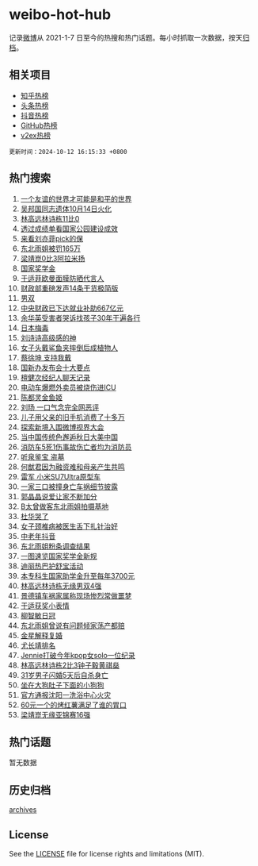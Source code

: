 # weibo-hot-hub

记录[微博](https://www.weibo.com)从 2021-1-7 日至今的热搜和热门话题。每小时抓取一次数据，按天[归档](archives)。

## 相关项目

- [知乎热榜](https://github.com/lonnyzhang423/zhihu-hot-hub)
- [头条热榜](https://github.com/lonnyzhang423/toutiao-hot-hub)
- [抖音热榜](https://github.com/lonnyzhang423/douyin-hot-hub)
- [GitHub热榜](https://github.com/lonnyzhang423/github-hot-hub)
- [v2ex热榜](https://github.com/lonnyzhang423/v2ex-hot-hub)


`更新时间：2024-10-12 16:15:33 +0800`

## 热门搜索

1. [一个友谊的世界才可能是和平的世界](https://m.weibo.cn/search?containerid=100103type%3D1%26t%3D10%26q%3D%23%E4%B8%80%E4%B8%AA%E5%8F%8B%E8%B0%8A%E7%9A%84%E4%B8%96%E7%95%8C%E6%89%8D%E5%8F%AF%E8%83%BD%E6%98%AF%E5%92%8C%E5%B9%B3%E7%9A%84%E4%B8%96%E7%95%8C%23&stream_entry_id=51&isnewpage=1&extparam=seat%3D1%26filter_type%3Drealtimehot%26stream_entry_id%3D51%26c_type%3D51%26q%3D%2523%25E4%25B8%2580%25E4%25B8%25AA%25E5%258F%258B%25E8%25B0%258A%25E7%259A%2584%25E4%25B8%2596%25E7%2595%258C%25E6%2589%258D%25E5%258F%25AF%25E8%2583%25BD%25E6%2598%25AF%25E5%2592%258C%25E5%25B9%25B3%25E7%259A%2584%25E4%25B8%2596%25E7%2595%258C%2523%26dgr%3D0%26cate%3D10103%26pos%3D0%26display_time%3D1728720932%26pre_seqid%3D172872093238903827563121)
1. [吴邦国同志遗体10月14日火化](https://m.weibo.cn/search?containerid=100103type%3D1%26t%3D10%26q%3D%23%E5%90%B4%E9%82%A6%E5%9B%BD%E5%90%8C%E5%BF%97%E9%81%97%E4%BD%9310%E6%9C%8814%E6%97%A5%E7%81%AB%E5%8C%96%23&stream_entry_id=31&isnewpage=1&extparam=seat%3D1%26filter_type%3Drealtimehot%26c_type%3D31%26q%3D%2523%25E5%2590%25B4%25E9%2582%25A6%25E5%259B%25BD%25E5%2590%258C%25E5%25BF%2597%25E9%2581%2597%25E4%25BD%259310%25E6%259C%258814%25E6%2597%25A5%25E7%2581%25AB%25E5%258C%2596%2523%26dgr%3D0%26cate%3D5001%26band_rank%3D1%26realpos%3D1%26stream_entry_id%3D31%26pos%3D0%26flag%3D0%26lcate%3D5001%26display_time%3D1728720932%26pre_seqid%3D172872093238903827563121)
1. [林高远林诗栋11比0](https://m.weibo.cn/search?containerid=100103type%3D1%26t%3D10%26q%3D%23%E6%9E%97%E9%AB%98%E8%BF%9C%E6%9E%97%E8%AF%97%E6%A0%8B11%E6%AF%940%23&stream_entry_id=31&isnewpage=1&extparam=seat%3D1%26filter_type%3Drealtimehot%26c_type%3D31%26q%3D%2523%25E6%259E%2597%25E9%25AB%2598%25E8%25BF%259C%25E6%259E%2597%25E8%25AF%2597%25E6%25A0%258B11%25E6%25AF%25940%2523%26dgr%3D0%26cate%3D5001%26band_rank%3D2%26realpos%3D2%26stream_entry_id%3D31%26pos%3D1%26flag%3D1%26lcate%3D5001%26display_time%3D1728720932%26pre_seqid%3D172872093238903827563121)
1. [透过成绩单看国家公园建设成效](https://m.weibo.cn/search?containerid=100103type%3D1%26t%3D10%26q%3D%23%E9%80%8F%E8%BF%87%E6%88%90%E7%BB%A9%E5%8D%95%E7%9C%8B%E5%9B%BD%E5%AE%B6%E5%85%AC%E5%9B%AD%E5%BB%BA%E8%AE%BE%E6%88%90%E6%95%88%23&stream_entry_id=31&isnewpage=1&extparam=seat%3D1%26filter_type%3Drealtimehot%26c_type%3D31%26q%3D%2523%25E9%2580%258F%25E8%25BF%2587%25E6%2588%2590%25E7%25BB%25A9%25E5%258D%2595%25E7%259C%258B%25E5%259B%25BD%25E5%25AE%25B6%25E5%2585%25AC%25E5%259B%25AD%25E5%25BB%25BA%25E8%25AE%25BE%25E6%2588%2590%25E6%2595%2588%2523%26dgr%3D0%26cate%3D5001%26band_rank%3D3%26realpos%3D3%26stream_entry_id%3D31%26pos%3D2%26flag%3D1%26lcate%3D5001%26display_time%3D1728720932%26pre_seqid%3D172872093238903827563121)
1. [来看刘亦菲pick的保](https://m.weibo.cn/search?containerid=100103type%3D1%26t%3D10%26q%3D%23%E6%9D%A5%E7%9C%8B%E5%88%98%E4%BA%A6%E8%8F%B2pick%E7%9A%84%E4%BF%9D%23&stream_entry_id=31&isnewpage=1&extparam=seat%3D1%26filter_type%3Drealtimehot%26c_type%3D31%26q%3D%2523%25E6%259D%25A5%25E7%259C%258B%25E5%2588%2598%25E4%25BA%25A6%25E8%258F%25B2pick%25E7%259A%2584%25E4%25BF%259D%2523%26dgr%3D0%26cate%3D5001%26adid%3D258744%26band_rank%3D4%26stream_entry_id%3D31%26pos%3D3%26topic_ad%3D1%26is_ad_pos%3D1%26lcate%3D5001%26display_time%3D1728720932%26pre_seqid%3D172872093238903827563121)
1. [东北雨姐被罚165万](https://m.weibo.cn/search?containerid=100103type%3D1%26t%3D10%26q%3D%23%E4%B8%9C%E5%8C%97%E9%9B%A8%E5%A7%90%E8%A2%AB%E7%BD%9A165%E4%B8%87%23&stream_entry_id=31&isnewpage=1&extparam=seat%3D1%26filter_type%3Drealtimehot%26c_type%3D31%26q%3D%2523%25E4%25B8%259C%25E5%258C%2597%25E9%259B%25A8%25E5%25A7%2590%25E8%25A2%25AB%25E7%25BD%259A165%25E4%25B8%2587%2523%26dgr%3D0%26cate%3D5001%26band_rank%3D4%26realpos%3D4%26stream_entry_id%3D31%26pos%3D4%26flag%3D0%26lcate%3D5001%26display_time%3D1728720932%26pre_seqid%3D172872093238903827563121)
1. [梁靖崑0比3阿拉米扬](https://m.weibo.cn/search?containerid=100103type%3D1%26t%3D10%26q%3D%23%E6%A2%81%E9%9D%96%E5%B4%910%E6%AF%943%E9%98%BF%E6%8B%89%E7%B1%B3%E6%89%AC%23&stream_entry_id=31&isnewpage=1&extparam=seat%3D1%26filter_type%3Drealtimehot%26c_type%3D31%26q%3D%2523%25E6%25A2%2581%25E9%259D%2596%25E5%25B4%25910%25E6%25AF%25943%25E9%2598%25BF%25E6%258B%2589%25E7%25B1%25B3%25E6%2589%25AC%2523%26dgr%3D0%26cate%3D5001%26band_rank%3D5%26realpos%3D5%26stream_entry_id%3D31%26pos%3D5%26flag%3D1%26lcate%3D5001%26display_time%3D1728720932%26pre_seqid%3D172872093238903827563121)
1. [国家奖学金](https://m.weibo.cn/search?containerid=100103type%3D1%26t%3D10%26q%3D%E5%9B%BD%E5%AE%B6%E5%A5%96%E5%AD%A6%E9%87%91&stream_entry_id=31&isnewpage=1&extparam=seat%3D1%26filter_type%3Drealtimehot%26c_type%3D31%26q%3D%25E5%259B%25BD%25E5%25AE%25B6%25E5%25A5%2596%25E5%25AD%25A6%25E9%2587%2591%26dgr%3D0%26cate%3D5001%26band_rank%3D6%26realpos%3D6%26stream_entry_id%3D31%26pos%3D6%26flag%3D0%26lcate%3D5001%26display_time%3D1728720932%26pre_seqid%3D172872093238903827563121)
1. [于适菲欧曼面膜防晒代言人](https://m.weibo.cn/search?containerid=100103type%3D1%26t%3D10%26q%3D%23%E4%BA%8E%E9%80%82%E8%8F%B2%E6%AC%A7%E6%9B%BC%E9%9D%A2%E8%86%9C%E9%98%B2%E6%99%92%E4%BB%A3%E8%A8%80%E4%BA%BA%23&stream_entry_id=31&isnewpage=1&extparam=seat%3D1%26filter_type%3Drealtimehot%26c_type%3D31%26q%3D%2523%25E4%25BA%258E%25E9%2580%2582%25E8%258F%25B2%25E6%25AC%25A7%25E6%259B%25BC%25E9%259D%25A2%25E8%2586%259C%25E9%2598%25B2%25E6%2599%2592%25E4%25BB%25A3%25E8%25A8%2580%25E4%25BA%25BA%2523%26dgr%3D0%26cate%3D5001%26adid%3D258669%26band_rank%3D7%26stream_entry_id%3D31%26pos%3D7%26topic_ad%3D1%26is_ad_pos%3D1%26lcate%3D5001%26display_time%3D1728720932%26pre_seqid%3D172872093238903827563121)
1. [财政部重磅发声14条干货极简版](https://m.weibo.cn/search?containerid=100103type%3D1%26t%3D10%26q%3D%23%E8%B4%A2%E6%94%BF%E9%83%A8%E9%87%8D%E7%A3%85%E5%8F%91%E5%A3%B014%E6%9D%A1%E5%B9%B2%E8%B4%A7%E6%9E%81%E7%AE%80%E7%89%88%23&stream_entry_id=31&isnewpage=1&extparam=seat%3D1%26filter_type%3Drealtimehot%26c_type%3D31%26q%3D%2523%25E8%25B4%25A2%25E6%2594%25BF%25E9%2583%25A8%25E9%2587%258D%25E7%25A3%2585%25E5%258F%2591%25E5%25A3%25B014%25E6%259D%25A1%25E5%25B9%25B2%25E8%25B4%25A7%25E6%259E%2581%25E7%25AE%2580%25E7%2589%2588%2523%26dgr%3D0%26cate%3D5001%26band_rank%3D7%26realpos%3D7%26stream_entry_id%3D31%26pos%3D8%26flag%3D1%26lcate%3D5001%26display_time%3D1728720932%26pre_seqid%3D172872093238903827563121)
1. [男双](https://m.weibo.cn/search?containerid=100103type%3D1%26t%3D10%26q%3D%E7%94%B7%E5%8F%8C&stream_entry_id=31&isnewpage=1&extparam=seat%3D1%26filter_type%3Drealtimehot%26c_type%3D31%26q%3D%25E7%2594%25B7%25E5%258F%258C%26dgr%3D0%26cate%3D5001%26band_rank%3D8%26realpos%3D8%26stream_entry_id%3D31%26pos%3D9%26flag%3D1%26lcate%3D5001%26display_time%3D1728720932%26pre_seqid%3D172872093238903827563121)
1. [中央财政已下达就业补助667亿元](https://m.weibo.cn/search?containerid=100103type%3D1%26t%3D10%26q%3D%23%E4%B8%AD%E5%A4%AE%E8%B4%A2%E6%94%BF%E5%B7%B2%E4%B8%8B%E8%BE%BE%E5%B0%B1%E4%B8%9A%E8%A1%A5%E5%8A%A9667%E4%BA%BF%E5%85%83%23&stream_entry_id=31&isnewpage=1&extparam=seat%3D1%26filter_type%3Drealtimehot%26c_type%3D31%26q%3D%2523%25E4%25B8%25AD%25E5%25A4%25AE%25E8%25B4%25A2%25E6%2594%25BF%25E5%25B7%25B2%25E4%25B8%258B%25E8%25BE%25BE%25E5%25B0%25B1%25E4%25B8%259A%25E8%25A1%25A5%25E5%258A%25A9667%25E4%25BA%25BF%25E5%2585%2583%2523%26dgr%3D0%26cate%3D5001%26band_rank%3D9%26realpos%3D9%26stream_entry_id%3D31%26pos%3D10%26flag%3D0%26lcate%3D5001%26display_time%3D1728720932%26pre_seqid%3D172872093238903827563121)
1. [余华英受害者哭诉找孩子30年干遍各行](https://m.weibo.cn/search?containerid=100103type%3D1%26t%3D10%26q%3D%23%E4%BD%99%E5%8D%8E%E8%8B%B1%E5%8F%97%E5%AE%B3%E8%80%85%E5%93%AD%E8%AF%89%E6%89%BE%E5%AD%A9%E5%AD%9030%E5%B9%B4%E5%B9%B2%E9%81%8D%E5%90%84%E8%A1%8C%23&stream_entry_id=31&isnewpage=1&extparam=seat%3D1%26filter_type%3Drealtimehot%26c_type%3D31%26q%3D%2523%25E4%25BD%2599%25E5%258D%258E%25E8%258B%25B1%25E5%258F%2597%25E5%25AE%25B3%25E8%2580%2585%25E5%2593%25AD%25E8%25AF%2589%25E6%2589%25BE%25E5%25AD%25A9%25E5%25AD%259030%25E5%25B9%25B4%25E5%25B9%25B2%25E9%2581%258D%25E5%2590%2584%25E8%25A1%258C%2523%26dgr%3D0%26cate%3D5001%26band_rank%3D10%26realpos%3D10%26stream_entry_id%3D31%26pos%3D11%26flag%3D1%26lcate%3D5001%26display_time%3D1728720932%26pre_seqid%3D172872093238903827563121)
1. [日本梅毒](https://m.weibo.cn/search?containerid=100103type%3D1%26t%3D10%26q%3D%E6%97%A5%E6%9C%AC%E6%A2%85%E6%AF%92&stream_entry_id=31&isnewpage=1&extparam=seat%3D1%26filter_type%3Drealtimehot%26c_type%3D31%26q%3D%25E6%2597%25A5%25E6%259C%25AC%25E6%25A2%2585%25E6%25AF%2592%26dgr%3D0%26cate%3D5001%26band_rank%3D11%26realpos%3D11%26stream_entry_id%3D31%26pos%3D12%26flag%3D2%26lcate%3D5001%26display_time%3D1728720932%26pre_seqid%3D172872093238903827563121)
1. [刘诗诗高级感的神](https://m.weibo.cn/search?containerid=100103type%3D1%26t%3D10%26q%3D%23%E5%88%98%E8%AF%97%E8%AF%97%E9%AB%98%E7%BA%A7%E6%84%9F%E7%9A%84%E7%A5%9E%23&stream_entry_id=31&isnewpage=1&extparam=seat%3D1%26filter_type%3Drealtimehot%26c_type%3D31%26q%3D%2523%25E5%2588%2598%25E8%25AF%2597%25E8%25AF%2597%25E9%25AB%2598%25E7%25BA%25A7%25E6%2584%259F%25E7%259A%2584%25E7%25A5%259E%2523%26dgr%3D0%26cate%3D5001%26adid%3D258626%26band_rank%3D12%26realpos%3D12%26stream_entry_id%3D31%26pos%3D13%26flag%3D0%26lcate%3D5001%26display_time%3D1728720932%26pre_seqid%3D172872093238903827563121)
1. [女子头戴鲨鱼夹摔倒后成植物人](https://m.weibo.cn/search?containerid=100103type%3D1%26t%3D10%26q%3D%23%E5%A5%B3%E5%AD%90%E5%A4%B4%E6%88%B4%E9%B2%A8%E9%B1%BC%E5%A4%B9%E6%91%94%E5%80%92%E5%90%8E%E6%88%90%E6%A4%8D%E7%89%A9%E4%BA%BA%23&stream_entry_id=31&isnewpage=1&extparam=seat%3D1%26filter_type%3Drealtimehot%26c_type%3D31%26q%3D%2523%25E5%25A5%25B3%25E5%25AD%2590%25E5%25A4%25B4%25E6%2588%25B4%25E9%25B2%25A8%25E9%25B1%25BC%25E5%25A4%25B9%25E6%2591%2594%25E5%2580%2592%25E5%2590%258E%25E6%2588%2590%25E6%25A4%258D%25E7%2589%25A9%25E4%25BA%25BA%2523%26dgr%3D0%26cate%3D5001%26band_rank%3D13%26realpos%3D13%26stream_entry_id%3D31%26pos%3D14%26flag%3D2%26lcate%3D5001%26display_time%3D1728720932%26pre_seqid%3D172872093238903827563121)
1. [蔡徐坤 支持我戴](https://m.weibo.cn/search?containerid=100103type%3D1%26t%3D10%26q%3D%E8%94%A1%E5%BE%90%E5%9D%A4+%E6%94%AF%E6%8C%81%E6%88%91%E6%88%B4&stream_entry_id=31&isnewpage=1&extparam=seat%3D1%26filter_type%3Drealtimehot%26c_type%3D31%26q%3D%25E8%2594%25A1%25E5%25BE%2590%25E5%259D%25A4%2520%25E6%2594%25AF%25E6%258C%2581%25E6%2588%2591%25E6%2588%25B4%26dgr%3D0%26cate%3D5001%26band_rank%3D14%26realpos%3D14%26stream_entry_id%3D31%26pos%3D15%26flag%3D2%26lcate%3D5001%26display_time%3D1728720932%26pre_seqid%3D172872093238903827563121)
1. [国新办发布会十大要点](https://m.weibo.cn/search?containerid=100103type%3D1%26t%3D10%26q%3D%23%E5%9B%BD%E6%96%B0%E5%8A%9E%E5%8F%91%E5%B8%83%E4%BC%9A%E5%8D%81%E5%A4%A7%E8%A6%81%E7%82%B9%23&stream_entry_id=31&isnewpage=1&extparam=seat%3D1%26filter_type%3Drealtimehot%26c_type%3D31%26q%3D%2523%25E5%259B%25BD%25E6%2596%25B0%25E5%258A%259E%25E5%258F%2591%25E5%25B8%2583%25E4%25BC%259A%25E5%258D%2581%25E5%25A4%25A7%25E8%25A6%2581%25E7%2582%25B9%2523%26dgr%3D0%26cate%3D5001%26band_rank%3D15%26realpos%3D15%26stream_entry_id%3D31%26pos%3D16%26flag%3D1%26lcate%3D5001%26display_time%3D1728720932%26pre_seqid%3D172872093238903827563121)
1. [檀健次经纪人聊天记录](https://m.weibo.cn/search?containerid=100103type%3D1%26t%3D10%26q%3D%23%E6%AA%80%E5%81%A5%E6%AC%A1%E7%BB%8F%E7%BA%AA%E4%BA%BA%E8%81%8A%E5%A4%A9%E8%AE%B0%E5%BD%95%23&stream_entry_id=31&isnewpage=1&extparam=seat%3D1%26filter_type%3Drealtimehot%26c_type%3D31%26q%3D%2523%25E6%25AA%2580%25E5%2581%25A5%25E6%25AC%25A1%25E7%25BB%258F%25E7%25BA%25AA%25E4%25BA%25BA%25E8%2581%258A%25E5%25A4%25A9%25E8%25AE%25B0%25E5%25BD%2595%2523%26dgr%3D0%26cate%3D5001%26band_rank%3D16%26realpos%3D16%26stream_entry_id%3D31%26pos%3D17%26flag%3D2%26lcate%3D5001%26display_time%3D1728720932%26pre_seqid%3D172872093238903827563121)
1. [电动车爆燃外卖员被烧伤进ICU](https://m.weibo.cn/search?containerid=100103type%3D1%26t%3D10%26q%3D%23%E7%94%B5%E5%8A%A8%E8%BD%A6%E7%88%86%E7%87%83%E5%A4%96%E5%8D%96%E5%91%98%E8%A2%AB%E7%83%A7%E4%BC%A4%E8%BF%9BICU%23&stream_entry_id=31&isnewpage=1&extparam=seat%3D1%26filter_type%3Drealtimehot%26c_type%3D31%26q%3D%2523%25E7%2594%25B5%25E5%258A%25A8%25E8%25BD%25A6%25E7%2588%2586%25E7%2587%2583%25E5%25A4%2596%25E5%258D%2596%25E5%2591%2598%25E8%25A2%25AB%25E7%2583%25A7%25E4%25BC%25A4%25E8%25BF%259BICU%2523%26dgr%3D0%26cate%3D5001%26band_rank%3D17%26realpos%3D17%26stream_entry_id%3D31%26pos%3D18%26flag%3D1%26lcate%3D5001%26display_time%3D1728720932%26pre_seqid%3D172872093238903827563121)
1. [陈都灵金鱼姬](https://m.weibo.cn/search?containerid=100103type%3D1%26t%3D10%26q%3D%E9%99%88%E9%83%BD%E7%81%B5%E9%87%91%E9%B1%BC%E5%A7%AC&stream_entry_id=31&isnewpage=1&extparam=seat%3D1%26filter_type%3Drealtimehot%26c_type%3D31%26q%3D%25E9%2599%2588%25E9%2583%25BD%25E7%2581%25B5%25E9%2587%2591%25E9%25B1%25BC%25E5%25A7%25AC%26dgr%3D0%26cate%3D5001%26band_rank%3D18%26realpos%3D18%26stream_entry_id%3D31%26pos%3D19%26flag%3D1%26lcate%3D5001%26display_time%3D1728720932%26pre_seqid%3D172872093238903827563121)
1. [刘旸 一口气念完全网恶评](https://m.weibo.cn/search?containerid=100103type%3D1%26t%3D10%26q%3D%E5%88%98%E6%97%B8+%E4%B8%80%E5%8F%A3%E6%B0%94%E5%BF%B5%E5%AE%8C%E5%85%A8%E7%BD%91%E6%81%B6%E8%AF%84&stream_entry_id=31&isnewpage=1&extparam=seat%3D1%26filter_type%3Drealtimehot%26c_type%3D31%26q%3D%25E5%2588%2598%25E6%2597%25B8%2520%25E4%25B8%2580%25E5%258F%25A3%25E6%25B0%2594%25E5%25BF%25B5%25E5%25AE%258C%25E5%2585%25A8%25E7%25BD%2591%25E6%2581%25B6%25E8%25AF%2584%26dgr%3D0%26cate%3D5001%26band_rank%3D19%26realpos%3D19%26stream_entry_id%3D31%26pos%3D20%26flag%3D1%26lcate%3D5001%26display_time%3D1728720932%26pre_seqid%3D172872093238903827563121)
1. [儿子用父亲的旧手机消费了十多万](https://m.weibo.cn/search?containerid=100103type%3D1%26t%3D10%26q%3D%23%E5%84%BF%E5%AD%90%E7%94%A8%E7%88%B6%E4%BA%B2%E7%9A%84%E6%97%A7%E6%89%8B%E6%9C%BA%E6%B6%88%E8%B4%B9%E4%BA%86%E5%8D%81%E5%A4%9A%E4%B8%87%23&stream_entry_id=31&isnewpage=1&extparam=seat%3D1%26filter_type%3Drealtimehot%26c_type%3D31%26q%3D%2523%25E5%2584%25BF%25E5%25AD%2590%25E7%2594%25A8%25E7%2588%25B6%25E4%25BA%25B2%25E7%259A%2584%25E6%2597%25A7%25E6%2589%258B%25E6%259C%25BA%25E6%25B6%2588%25E8%25B4%25B9%25E4%25BA%2586%25E5%258D%2581%25E5%25A4%259A%25E4%25B8%2587%2523%26dgr%3D0%26cate%3D5001%26band_rank%3D20%26realpos%3D20%26stream_entry_id%3D31%26pos%3D21%26flag%3D1%26lcate%3D5001%26display_time%3D1728720932%26pre_seqid%3D172872093238903827563121)
1. [探索新境入围微博视界大会](https://m.weibo.cn/search?containerid=100103type%3D1%26t%3D10%26q%3D%23%E6%8E%A2%E7%B4%A2%E6%96%B0%E5%A2%83%E5%85%A5%E5%9B%B4%E5%BE%AE%E5%8D%9A%E8%A7%86%E7%95%8C%E5%A4%A7%E4%BC%9A%23&stream_entry_id=31&isnewpage=1&extparam=seat%3D1%26filter_type%3Drealtimehot%26c_type%3D31%26q%3D%2523%25E6%258E%25A2%25E7%25B4%25A2%25E6%2596%25B0%25E5%25A2%2583%25E5%2585%25A5%25E5%259B%25B4%25E5%25BE%25AE%25E5%258D%259A%25E8%25A7%2586%25E7%2595%258C%25E5%25A4%25A7%25E4%25BC%259A%2523%26dgr%3D0%26cate%3D5001%26adid%3D258790%26band_rank%3D21%26realpos%3D21%26stream_entry_id%3D31%26pos%3D22%26flag%3D0%26lcate%3D5001%26display_time%3D1728720932%26pre_seqid%3D172872093238903827563121)
1. [当中国传统色邂逅秋日大美中国](https://m.weibo.cn/search?containerid=100103type%3D1%26t%3D10%26q%3D%23%E5%BD%93%E4%B8%AD%E5%9B%BD%E4%BC%A0%E7%BB%9F%E8%89%B2%E9%82%82%E9%80%85%E7%A7%8B%E6%97%A5%E5%A4%A7%E7%BE%8E%E4%B8%AD%E5%9B%BD%23&stream_entry_id=31&isnewpage=1&extparam=seat%3D1%26filter_type%3Drealtimehot%26c_type%3D31%26q%3D%2523%25E5%25BD%2593%25E4%25B8%25AD%25E5%259B%25BD%25E4%25BC%25A0%25E7%25BB%259F%25E8%2589%25B2%25E9%2582%2582%25E9%2580%2585%25E7%25A7%258B%25E6%2597%25A5%25E5%25A4%25A7%25E7%25BE%258E%25E4%25B8%25AD%25E5%259B%25BD%2523%26dgr%3D0%26cate%3D5001%26band_rank%3D22%26realpos%3D22%26stream_entry_id%3D31%26pos%3D23%26flag%3D1%26lcate%3D5001%26display_time%3D1728720932%26pre_seqid%3D172872093238903827563121)
1. [消防车5死1伤事故伤亡者均为消防员](https://m.weibo.cn/search?containerid=100103type%3D1%26t%3D10%26q%3D%23%E6%B6%88%E9%98%B2%E8%BD%A65%E6%AD%BB1%E4%BC%A4%E4%BA%8B%E6%95%85%E4%BC%A4%E4%BA%A1%E8%80%85%E5%9D%87%E4%B8%BA%E6%B6%88%E9%98%B2%E5%91%98%23&stream_entry_id=31&isnewpage=1&extparam=seat%3D1%26filter_type%3Drealtimehot%26c_type%3D31%26q%3D%2523%25E6%25B6%2588%25E9%2598%25B2%25E8%25BD%25A65%25E6%25AD%25BB1%25E4%25BC%25A4%25E4%25BA%258B%25E6%2595%2585%25E4%25BC%25A4%25E4%25BA%25A1%25E8%2580%2585%25E5%259D%2587%25E4%25B8%25BA%25E6%25B6%2588%25E9%2598%25B2%25E5%2591%2598%2523%26dgr%3D0%26cate%3D5001%26band_rank%3D23%26realpos%3D23%26stream_entry_id%3D31%26pos%3D24%26flag%3D0%26lcate%3D5001%26display_time%3D1728720932%26pre_seqid%3D172872093238903827563121)
1. [听泉鉴宝 盗墓](https://m.weibo.cn/search?containerid=100103type%3D1%26t%3D10%26q%3D%E5%90%AC%E6%B3%89%E9%89%B4%E5%AE%9D+%E7%9B%97%E5%A2%93&stream_entry_id=31&isnewpage=1&extparam=seat%3D1%26filter_type%3Drealtimehot%26c_type%3D31%26q%3D%25E5%2590%25AC%25E6%25B3%2589%25E9%2589%25B4%25E5%25AE%259D%2520%25E7%259B%2597%25E5%25A2%2593%26dgr%3D0%26cate%3D5001%26band_rank%3D24%26realpos%3D24%26stream_entry_id%3D31%26pos%3D25%26flag%3D2%26lcate%3D5001%26display_time%3D1728720932%26pre_seqid%3D172872093238903827563121)
1. [何猷君因为融资难和母亲产生共鸣](https://m.weibo.cn/search?containerid=100103type%3D1%26t%3D10%26q%3D%23%E4%BD%95%E7%8C%B7%E5%90%9B%E5%9B%A0%E4%B8%BA%E8%9E%8D%E8%B5%84%E9%9A%BE%E5%92%8C%E6%AF%8D%E4%BA%B2%E4%BA%A7%E7%94%9F%E5%85%B1%E9%B8%A3%23&stream_entry_id=31&isnewpage=1&extparam=seat%3D1%26filter_type%3Drealtimehot%26c_type%3D31%26q%3D%2523%25E4%25BD%2595%25E7%258C%25B7%25E5%2590%259B%25E5%259B%25A0%25E4%25B8%25BA%25E8%259E%258D%25E8%25B5%2584%25E9%259A%25BE%25E5%2592%258C%25E6%25AF%258D%25E4%25BA%25B2%25E4%25BA%25A7%25E7%2594%259F%25E5%2585%25B1%25E9%25B8%25A3%2523%26dgr%3D0%26cate%3D5001%26band_rank%3D25%26realpos%3D25%26stream_entry_id%3D31%26pos%3D26%26flag%3D2%26lcate%3D5001%26display_time%3D1728720932%26pre_seqid%3D172872093238903827563121)
1. [雷军 小米SU7Ultra原型车](https://m.weibo.cn/search?containerid=100103type%3D1%26t%3D10%26q%3D%E9%9B%B7%E5%86%9B+%E5%B0%8F%E7%B1%B3SU7Ultra%E5%8E%9F%E5%9E%8B%E8%BD%A6&stream_entry_id=31&isnewpage=1&extparam=seat%3D1%26filter_type%3Drealtimehot%26c_type%3D31%26q%3D%25E9%259B%25B7%25E5%2586%259B%2520%25E5%25B0%258F%25E7%25B1%25B3SU7Ultra%25E5%258E%259F%25E5%259E%258B%25E8%25BD%25A6%26dgr%3D0%26cate%3D5001%26band_rank%3D26%26realpos%3D26%26stream_entry_id%3D31%26pos%3D27%26flag%3D1%26lcate%3D5001%26display_time%3D1728720932%26pre_seqid%3D172872093238903827563121)
1. [一家三口被撞身亡车祸细节披露](https://m.weibo.cn/search?containerid=100103type%3D1%26t%3D10%26q%3D%23%E4%B8%80%E5%AE%B6%E4%B8%89%E5%8F%A3%E8%A2%AB%E6%92%9E%E8%BA%AB%E4%BA%A1%E8%BD%A6%E7%A5%B8%E7%BB%86%E8%8A%82%E6%8A%AB%E9%9C%B2%23&stream_entry_id=31&isnewpage=1&extparam=seat%3D1%26filter_type%3Drealtimehot%26c_type%3D31%26q%3D%2523%25E4%25B8%2580%25E5%25AE%25B6%25E4%25B8%2589%25E5%258F%25A3%25E8%25A2%25AB%25E6%2592%259E%25E8%25BA%25AB%25E4%25BA%25A1%25E8%25BD%25A6%25E7%25A5%25B8%25E7%25BB%2586%25E8%258A%2582%25E6%258A%25AB%25E9%259C%25B2%2523%26dgr%3D0%26cate%3D5001%26band_rank%3D27%26realpos%3D27%26stream_entry_id%3D31%26pos%3D28%26flag%3D0%26lcate%3D5001%26display_time%3D1728720932%26pre_seqid%3D172872093238903827563121)
1. [郭晶晶说爱让家不断加分](https://m.weibo.cn/search?containerid=100103type%3D1%26t%3D10%26q%3D%23%E9%83%AD%E6%99%B6%E6%99%B6%E8%AF%B4%E7%88%B1%E8%AE%A9%E5%AE%B6%E4%B8%8D%E6%96%AD%E5%8A%A0%E5%88%86%23&stream_entry_id=31&isnewpage=1&extparam=seat%3D1%26filter_type%3Drealtimehot%26c_type%3D31%26q%3D%2523%25E9%2583%25AD%25E6%2599%25B6%25E6%2599%25B6%25E8%25AF%25B4%25E7%2588%25B1%25E8%25AE%25A9%25E5%25AE%25B6%25E4%25B8%258D%25E6%2596%25AD%25E5%258A%25A0%25E5%2588%2586%2523%26dgr%3D0%26cate%3D5001%26band_rank%3D28%26realpos%3D28%26stream_entry_id%3D31%26pos%3D29%26flag%3D0%26lcate%3D5001%26display_time%3D1728720932%26pre_seqid%3D172872093238903827563121)
1. [B太曾做客东北雨姐拍摄基地](https://m.weibo.cn/search?containerid=100103type%3D1%26t%3D10%26q%3D%23B%E5%A4%AA%E6%9B%BE%E5%81%9A%E5%AE%A2%E4%B8%9C%E5%8C%97%E9%9B%A8%E5%A7%90%E6%8B%8D%E6%91%84%E5%9F%BA%E5%9C%B0%23&stream_entry_id=31&isnewpage=1&extparam=seat%3D1%26filter_type%3Drealtimehot%26c_type%3D31%26q%3D%2523B%25E5%25A4%25AA%25E6%259B%25BE%25E5%2581%259A%25E5%25AE%25A2%25E4%25B8%259C%25E5%258C%2597%25E9%259B%25A8%25E5%25A7%2590%25E6%258B%258D%25E6%2591%2584%25E5%259F%25BA%25E5%259C%25B0%2523%26dgr%3D0%26cate%3D5001%26band_rank%3D29%26realpos%3D29%26stream_entry_id%3D31%26pos%3D30%26flag%3D0%26lcate%3D5001%26display_time%3D1728720932%26pre_seqid%3D172872093238903827563121)
1. [杜华哭了](https://m.weibo.cn/search?containerid=100103type%3D1%26t%3D10%26q%3D%E6%9D%9C%E5%8D%8E%E5%93%AD%E4%BA%86&stream_entry_id=31&isnewpage=1&extparam=seat%3D1%26filter_type%3Drealtimehot%26c_type%3D31%26q%3D%25E6%259D%259C%25E5%258D%258E%25E5%2593%25AD%25E4%25BA%2586%26dgr%3D0%26cate%3D5001%26band_rank%3D30%26realpos%3D30%26stream_entry_id%3D31%26pos%3D31%26flag%3D0%26lcate%3D5001%26display_time%3D1728720932%26pre_seqid%3D172872093238903827563121)
1. [女子颈椎病被医生舌下扎针治好](https://m.weibo.cn/search?containerid=100103type%3D1%26t%3D10%26q%3D%23%E5%A5%B3%E5%AD%90%E9%A2%88%E6%A4%8E%E7%97%85%E8%A2%AB%E5%8C%BB%E7%94%9F%E8%88%8C%E4%B8%8B%E6%89%8E%E9%92%88%E6%B2%BB%E5%A5%BD%23&stream_entry_id=31&isnewpage=1&extparam=seat%3D1%26filter_type%3Drealtimehot%26c_type%3D31%26q%3D%2523%25E5%25A5%25B3%25E5%25AD%2590%25E9%25A2%2588%25E6%25A4%258E%25E7%2597%2585%25E8%25A2%25AB%25E5%258C%25BB%25E7%2594%259F%25E8%2588%258C%25E4%25B8%258B%25E6%2589%258E%25E9%2592%2588%25E6%25B2%25BB%25E5%25A5%25BD%2523%26dgr%3D0%26cate%3D5001%26band_rank%3D31%26realpos%3D31%26stream_entry_id%3D31%26pos%3D32%26flag%3D1%26lcate%3D5001%26display_time%3D1728720932%26pre_seqid%3D172872093238903827563121)
1. [中老年抖音](https://m.weibo.cn/search?containerid=100103type%3D1%26t%3D10%26q%3D%E4%B8%AD%E8%80%81%E5%B9%B4%E6%8A%96%E9%9F%B3&stream_entry_id=31&isnewpage=1&extparam=seat%3D1%26filter_type%3Drealtimehot%26c_type%3D31%26q%3D%25E4%25B8%25AD%25E8%2580%2581%25E5%25B9%25B4%25E6%258A%2596%25E9%259F%25B3%26dgr%3D0%26cate%3D5001%26band_rank%3D32%26realpos%3D32%26stream_entry_id%3D31%26pos%3D33%26flag%3D0%26lcate%3D5001%26display_time%3D1728720932%26pre_seqid%3D172872093238903827563121)
1. [东北雨姐粉条调查结果](https://m.weibo.cn/search?containerid=100103type%3D1%26t%3D10%26q%3D%23%E4%B8%9C%E5%8C%97%E9%9B%A8%E5%A7%90%E7%B2%89%E6%9D%A1%E8%B0%83%E6%9F%A5%E7%BB%93%E6%9E%9C%23&stream_entry_id=31&isnewpage=1&extparam=seat%3D1%26filter_type%3Drealtimehot%26c_type%3D31%26q%3D%2523%25E4%25B8%259C%25E5%258C%2597%25E9%259B%25A8%25E5%25A7%2590%25E7%25B2%2589%25E6%259D%25A1%25E8%25B0%2583%25E6%259F%25A5%25E7%25BB%2593%25E6%259E%259C%2523%26dgr%3D0%26cate%3D5001%26band_rank%3D33%26realpos%3D33%26stream_entry_id%3D31%26pos%3D34%26flag%3D1%26lcate%3D5001%26display_time%3D1728720932%26pre_seqid%3D172872093238903827563121)
1. [一图速览国家奖学金新规](https://m.weibo.cn/search?containerid=100103type%3D1%26t%3D10%26q%3D%23%E4%B8%80%E5%9B%BE%E9%80%9F%E8%A7%88%E5%9B%BD%E5%AE%B6%E5%A5%96%E5%AD%A6%E9%87%91%E6%96%B0%E8%A7%84%23&stream_entry_id=31&isnewpage=1&extparam=seat%3D1%26filter_type%3Drealtimehot%26c_type%3D31%26q%3D%2523%25E4%25B8%2580%25E5%259B%25BE%25E9%2580%259F%25E8%25A7%2588%25E5%259B%25BD%25E5%25AE%25B6%25E5%25A5%2596%25E5%25AD%25A6%25E9%2587%2591%25E6%2596%25B0%25E8%25A7%2584%2523%26dgr%3D0%26cate%3D5001%26band_rank%3D34%26realpos%3D34%26stream_entry_id%3D31%26pos%3D35%26flag%3D32768%26lcate%3D5001%26display_time%3D1728720932%26pre_seqid%3D172872093238903827563121)
1. [迪丽热巴护舒宝活动](https://m.weibo.cn/search?containerid=100103type%3D1%26t%3D10%26q%3D%E8%BF%AA%E4%B8%BD%E7%83%AD%E5%B7%B4%E6%8A%A4%E8%88%92%E5%AE%9D%E6%B4%BB%E5%8A%A8&stream_entry_id=31&isnewpage=1&extparam=seat%3D1%26filter_type%3Drealtimehot%26c_type%3D31%26q%3D%25E8%25BF%25AA%25E4%25B8%25BD%25E7%2583%25AD%25E5%25B7%25B4%25E6%258A%25A4%25E8%2588%2592%25E5%25AE%259D%25E6%25B4%25BB%25E5%258A%25A8%26dgr%3D0%26cate%3D5001%26band_rank%3D35%26realpos%3D35%26stream_entry_id%3D31%26pos%3D36%26flag%3D1%26lcate%3D5001%26display_time%3D1728720932%26pre_seqid%3D172872093238903827563121)
1. [本专科生国家助学金升至每年3700元](https://m.weibo.cn/search?containerid=100103type%3D1%26t%3D10%26q%3D%23%E6%9C%AC%E4%B8%93%E7%A7%91%E7%94%9F%E5%9B%BD%E5%AE%B6%E5%8A%A9%E5%AD%A6%E9%87%91%E5%8D%87%E8%87%B3%E6%AF%8F%E5%B9%B43700%E5%85%83%23&stream_entry_id=31&isnewpage=1&extparam=seat%3D1%26filter_type%3Drealtimehot%26c_type%3D31%26q%3D%2523%25E6%259C%25AC%25E4%25B8%2593%25E7%25A7%2591%25E7%2594%259F%25E5%259B%25BD%25E5%25AE%25B6%25E5%258A%25A9%25E5%25AD%25A6%25E9%2587%2591%25E5%258D%2587%25E8%2587%25B3%25E6%25AF%258F%25E5%25B9%25B43700%25E5%2585%2583%2523%26dgr%3D0%26cate%3D5001%26band_rank%3D36%26realpos%3D36%26stream_entry_id%3D31%26pos%3D37%26flag%3D0%26lcate%3D5001%26display_time%3D1728720932%26pre_seqid%3D172872093238903827563121)
1. [林高远林诗栋无缘男双4强](https://m.weibo.cn/search?containerid=100103type%3D1%26t%3D10%26q%3D%23%E6%9E%97%E9%AB%98%E8%BF%9C%E6%9E%97%E8%AF%97%E6%A0%8B%E6%97%A0%E7%BC%98%E7%94%B7%E5%8F%8C4%E5%BC%BA%23&stream_entry_id=31&isnewpage=1&extparam=seat%3D1%26filter_type%3Drealtimehot%26c_type%3D31%26q%3D%2523%25E6%259E%2597%25E9%25AB%2598%25E8%25BF%259C%25E6%259E%2597%25E8%25AF%2597%25E6%25A0%258B%25E6%2597%25A0%25E7%25BC%2598%25E7%2594%25B7%25E5%258F%258C4%25E5%25BC%25BA%2523%26dgr%3D0%26cate%3D5001%26band_rank%3D37%26realpos%3D37%26stream_entry_id%3D31%26pos%3D38%26flag%3D1%26lcate%3D5001%26display_time%3D1728720932%26pre_seqid%3D172872093238903827563121)
1. [景德镇车祸家属称现场惨烈常做噩梦](https://m.weibo.cn/search?containerid=100103type%3D1%26t%3D10%26q%3D%23%E6%99%AF%E5%BE%B7%E9%95%87%E8%BD%A6%E7%A5%B8%E5%AE%B6%E5%B1%9E%E7%A7%B0%E7%8E%B0%E5%9C%BA%E6%83%A8%E7%83%88%E5%B8%B8%E5%81%9A%E5%99%A9%E6%A2%A6%23&stream_entry_id=31&isnewpage=1&extparam=seat%3D1%26filter_type%3Drealtimehot%26c_type%3D31%26q%3D%2523%25E6%2599%25AF%25E5%25BE%25B7%25E9%2595%2587%25E8%25BD%25A6%25E7%25A5%25B8%25E5%25AE%25B6%25E5%25B1%259E%25E7%25A7%25B0%25E7%258E%25B0%25E5%259C%25BA%25E6%2583%25A8%25E7%2583%2588%25E5%25B8%25B8%25E5%2581%259A%25E5%2599%25A9%25E6%25A2%25A6%2523%26dgr%3D0%26cate%3D5001%26band_rank%3D38%26realpos%3D38%26stream_entry_id%3D31%26pos%3D39%26flag%3D0%26lcate%3D5001%26display_time%3D1728720932%26pre_seqid%3D172872093238903827563121)
1. [于适获奖小表情](https://m.weibo.cn/search?containerid=100103type%3D1%26t%3D10%26q%3D%23%E4%BA%8E%E9%80%82%E8%8E%B7%E5%A5%96%E5%B0%8F%E8%A1%A8%E6%83%85%23&stream_entry_id=31&isnewpage=1&extparam=seat%3D1%26filter_type%3Drealtimehot%26c_type%3D31%26q%3D%2523%25E4%25BA%258E%25E9%2580%2582%25E8%258E%25B7%25E5%25A5%2596%25E5%25B0%258F%25E8%25A1%25A8%25E6%2583%2585%2523%26dgr%3D0%26cate%3D5001%26band_rank%3D39%26realpos%3D39%26stream_entry_id%3D31%26pos%3D40%26flag%3D1%26lcate%3D5001%26display_time%3D1728720932%26pre_seqid%3D172872093238903827563121)
1. [柳智敏日冠](https://m.weibo.cn/search?containerid=100103type%3D1%26t%3D10%26q%3D%23%E6%9F%B3%E6%99%BA%E6%95%8F%E6%97%A5%E5%86%A0%23&stream_entry_id=31&isnewpage=1&extparam=seat%3D1%26filter_type%3Drealtimehot%26c_type%3D31%26q%3D%2523%25E6%259F%25B3%25E6%2599%25BA%25E6%2595%258F%25E6%2597%25A5%25E5%2586%25A0%2523%26dgr%3D0%26cate%3D5001%26band_rank%3D40%26realpos%3D40%26stream_entry_id%3D31%26pos%3D41%26flag%3D1%26lcate%3D5001%26display_time%3D1728720932%26pre_seqid%3D172872093238903827563121)
1. [东北雨姐曾说有问题倾家荡产都赔](https://m.weibo.cn/search?containerid=100103type%3D1%26t%3D10%26q%3D%23%E4%B8%9C%E5%8C%97%E9%9B%A8%E5%A7%90%E6%9B%BE%E8%AF%B4%E6%9C%89%E9%97%AE%E9%A2%98%E5%80%BE%E5%AE%B6%E8%8D%A1%E4%BA%A7%E9%83%BD%E8%B5%94%23&stream_entry_id=31&isnewpage=1&extparam=seat%3D1%26filter_type%3Drealtimehot%26c_type%3D31%26q%3D%2523%25E4%25B8%259C%25E5%258C%2597%25E9%259B%25A8%25E5%25A7%2590%25E6%259B%25BE%25E8%25AF%25B4%25E6%259C%2589%25E9%2597%25AE%25E9%25A2%2598%25E5%2580%25BE%25E5%25AE%25B6%25E8%258D%25A1%25E4%25BA%25A7%25E9%2583%25BD%25E8%25B5%2594%2523%26dgr%3D0%26cate%3D5001%26band_rank%3D41%26realpos%3D41%26stream_entry_id%3D31%26pos%3D42%26flag%3D1%26lcate%3D5001%26display_time%3D1728720932%26pre_seqid%3D172872093238903827563121)
1. [金星解释复婚](https://m.weibo.cn/search?containerid=100103type%3D1%26t%3D10%26q%3D%23%E9%87%91%E6%98%9F%E8%A7%A3%E9%87%8A%E5%A4%8D%E5%A9%9A%23&stream_entry_id=31&isnewpage=1&extparam=seat%3D1%26filter_type%3Drealtimehot%26c_type%3D31%26q%3D%2523%25E9%2587%2591%25E6%2598%259F%25E8%25A7%25A3%25E9%2587%258A%25E5%25A4%258D%25E5%25A9%259A%2523%26dgr%3D0%26cate%3D5001%26band_rank%3D42%26realpos%3D42%26stream_entry_id%3D31%26pos%3D43%26flag%3D0%26lcate%3D5001%26display_time%3D1728720932%26pre_seqid%3D172872093238903827563121)
1. [尤长靖排名](https://m.weibo.cn/search?containerid=100103type%3D1%26t%3D10%26q%3D%E5%B0%A4%E9%95%BF%E9%9D%96%E6%8E%92%E5%90%8D&stream_entry_id=31&isnewpage=1&extparam=seat%3D1%26filter_type%3Drealtimehot%26c_type%3D31%26q%3D%25E5%25B0%25A4%25E9%2595%25BF%25E9%259D%2596%25E6%258E%2592%25E5%2590%258D%26dgr%3D0%26cate%3D5001%26band_rank%3D43%26realpos%3D43%26stream_entry_id%3D31%26pos%3D44%26flag%3D1%26lcate%3D5001%26display_time%3D1728720932%26pre_seqid%3D172872093238903827563121)
1. [Jennie打破今年kpop女solo一位纪录](https://m.weibo.cn/search?containerid=100103type%3D1%26t%3D10%26q%3D%23Jennie%E6%89%93%E7%A0%B4%E4%BB%8A%E5%B9%B4kpop%E5%A5%B3solo%E4%B8%80%E4%BD%8D%E7%BA%AA%E5%BD%95%23&stream_entry_id=31&isnewpage=1&extparam=seat%3D1%26filter_type%3Drealtimehot%26c_type%3D31%26q%3D%2523Jennie%25E6%2589%2593%25E7%25A0%25B4%25E4%25BB%258A%25E5%25B9%25B4kpop%25E5%25A5%25B3solo%25E4%25B8%2580%25E4%25BD%258D%25E7%25BA%25AA%25E5%25BD%2595%2523%26dgr%3D0%26cate%3D5001%26band_rank%3D44%26realpos%3D44%26stream_entry_id%3D31%26pos%3D45%26flag%3D0%26lcate%3D5001%26display_time%3D1728720932%26pre_seqid%3D172872093238903827563121)
1. [林高远林诗栋2比3钟子毅黄祺燊](https://m.weibo.cn/search?containerid=100103type%3D1%26t%3D10%26q%3D%23%E6%9E%97%E9%AB%98%E8%BF%9C%E6%9E%97%E8%AF%97%E6%A0%8B2%E6%AF%943%E9%92%9F%E5%AD%90%E6%AF%85%E9%BB%84%E7%A5%BA%E7%87%8A%23&stream_entry_id=31&isnewpage=1&extparam=seat%3D1%26filter_type%3Drealtimehot%26c_type%3D31%26q%3D%2523%25E6%259E%2597%25E9%25AB%2598%25E8%25BF%259C%25E6%259E%2597%25E8%25AF%2597%25E6%25A0%258B2%25E6%25AF%25943%25E9%2592%259F%25E5%25AD%2590%25E6%25AF%2585%25E9%25BB%2584%25E7%25A5%25BA%25E7%2587%258A%2523%26dgr%3D0%26cate%3D5001%26band_rank%3D45%26realpos%3D45%26stream_entry_id%3D31%26pos%3D46%26flag%3D1%26lcate%3D5001%26display_time%3D1728720932%26pre_seqid%3D172872093238903827563121)
1. [31岁男子闪婚5天后自杀身亡](https://m.weibo.cn/search?containerid=100103type%3D1%26t%3D10%26q%3D%2331%E5%B2%81%E7%94%B7%E5%AD%90%E9%97%AA%E5%A9%9A5%E5%A4%A9%E5%90%8E%E8%87%AA%E6%9D%80%E8%BA%AB%E4%BA%A1%23&stream_entry_id=31&isnewpage=1&extparam=seat%3D1%26filter_type%3Drealtimehot%26c_type%3D31%26q%3D%252331%25E5%25B2%2581%25E7%2594%25B7%25E5%25AD%2590%25E9%2597%25AA%25E5%25A9%259A5%25E5%25A4%25A9%25E5%2590%258E%25E8%2587%25AA%25E6%259D%2580%25E8%25BA%25AB%25E4%25BA%25A1%2523%26dgr%3D0%26cate%3D5001%26band_rank%3D46%26realpos%3D46%26stream_entry_id%3D31%26pos%3D47%26flag%3D0%26lcate%3D5001%26display_time%3D1728720932%26pre_seqid%3D172872093238903827563121)
1. [坐在大狗肚子下面的小狗狗](https://m.weibo.cn/search?containerid=100103type%3D1%26t%3D10%26q%3D%E5%9D%90%E5%9C%A8%E5%A4%A7%E7%8B%97%E8%82%9A%E5%AD%90%E4%B8%8B%E9%9D%A2%E7%9A%84%E5%B0%8F%E7%8B%97%E7%8B%97&stream_entry_id=31&isnewpage=1&extparam=seat%3D1%26filter_type%3Drealtimehot%26c_type%3D31%26q%3D%25E5%259D%2590%25E5%259C%25A8%25E5%25A4%25A7%25E7%258B%2597%25E8%2582%259A%25E5%25AD%2590%25E4%25B8%258B%25E9%259D%25A2%25E7%259A%2584%25E5%25B0%258F%25E7%258B%2597%25E7%258B%2597%26dgr%3D0%26cate%3D5001%26band_rank%3D47%26realpos%3D47%26stream_entry_id%3D31%26pos%3D48%26flag%3D0%26lcate%3D5001%26display_time%3D1728720932%26pre_seqid%3D172872093238903827563121)
1. [官方通报沈阳一洗浴中心火灾](https://m.weibo.cn/search?containerid=100103type%3D1%26t%3D10%26q%3D%23%E5%AE%98%E6%96%B9%E9%80%9A%E6%8A%A5%E6%B2%88%E9%98%B3%E4%B8%80%E6%B4%97%E6%B5%B4%E4%B8%AD%E5%BF%83%E7%81%AB%E7%81%BE%23&stream_entry_id=31&isnewpage=1&extparam=seat%3D1%26filter_type%3Drealtimehot%26c_type%3D31%26q%3D%2523%25E5%25AE%2598%25E6%2596%25B9%25E9%2580%259A%25E6%258A%25A5%25E6%25B2%2588%25E9%2598%25B3%25E4%25B8%2580%25E6%25B4%2597%25E6%25B5%25B4%25E4%25B8%25AD%25E5%25BF%2583%25E7%2581%25AB%25E7%2581%25BE%2523%26dgr%3D0%26cate%3D5001%26band_rank%3D48%26realpos%3D48%26stream_entry_id%3D31%26pos%3D49%26flag%3D1%26lcate%3D5001%26display_time%3D1728720932%26pre_seqid%3D172872093238903827563121)
1. [60元一个的烤红薯满足了谁的胃口](https://m.weibo.cn/search?containerid=100103type%3D1%26t%3D10%26q%3D%2360%E5%85%83%E4%B8%80%E4%B8%AA%E7%9A%84%E7%83%A4%E7%BA%A2%E8%96%AF%E6%BB%A1%E8%B6%B3%E4%BA%86%E8%B0%81%E7%9A%84%E8%83%83%E5%8F%A3%23&stream_entry_id=31&isnewpage=1&extparam=seat%3D1%26filter_type%3Drealtimehot%26c_type%3D31%26q%3D%252360%25E5%2585%2583%25E4%25B8%2580%25E4%25B8%25AA%25E7%259A%2584%25E7%2583%25A4%25E7%25BA%25A2%25E8%2596%25AF%25E6%25BB%25A1%25E8%25B6%25B3%25E4%25BA%2586%25E8%25B0%2581%25E7%259A%2584%25E8%2583%2583%25E5%258F%25A3%2523%26dgr%3D0%26cate%3D5001%26band_rank%3D49%26realpos%3D49%26stream_entry_id%3D31%26pos%3D50%26flag%3D1%26lcate%3D5001%26display_time%3D1728720932%26pre_seqid%3D172872093238903827563121)
1. [梁靖崑无缘亚锦赛16强](https://m.weibo.cn/search?containerid=100103type%3D1%26t%3D10%26q%3D%23%E6%A2%81%E9%9D%96%E5%B4%91%E6%97%A0%E7%BC%98%E4%BA%9A%E9%94%A6%E8%B5%9B16%E5%BC%BA%23&stream_entry_id=31&isnewpage=1&extparam=seat%3D1%26filter_type%3Drealtimehot%26c_type%3D31%26q%3D%2523%25E6%25A2%2581%25E9%259D%2596%25E5%25B4%2591%25E6%2597%25A0%25E7%25BC%2598%25E4%25BA%259A%25E9%2594%25A6%25E8%25B5%259B16%25E5%25BC%25BA%2523%26dgr%3D0%26cate%3D5001%26band_rank%3D50%26realpos%3D50%26stream_entry_id%3D31%26pos%3D51%26flag%3D1%26lcate%3D5001%26display_time%3D1728720932%26pre_seqid%3D172872093238903827563121)

## 热门话题

暂无数据

## 历史归档

[archives](archives)

## License

See the [LICENSE](LICENSE) file for license rights and limitations (MIT).
